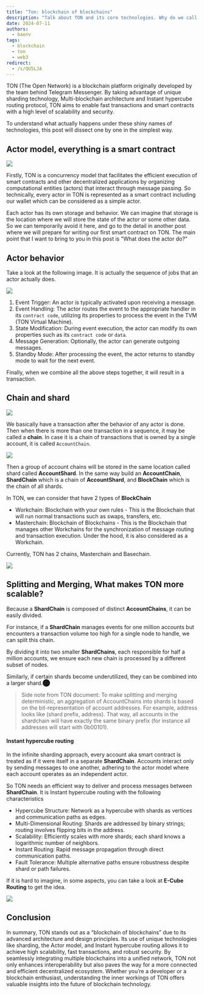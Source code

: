 ```yaml
---
title: "Ton: blockchain of blockchains"
description: "Talk about TON and its core technologies. Why do we call TON the 'Blockchain of blockchains'?"
date: 2024-07-11
authors:
  - baenv
tags:
  - blockchain
  - ton
  - web3
redirect:
  - /s/QU5LJA
---
```


TON (The Open Network) is a blockchain platform originally developed by the team behind Telegram Messenger. By taking advantage of unique sharding technology, Multi-blockchain architecture and Instant hypercube routing protocol, TON aims to enable fast transactions and smart contracts with a high level of scalability and security.

To understand what actually happens under these shiny names of technologies, this post will dissect one by one in the simplest way.

## Actor model, everything is a smart contract

![](assets/ton_blockchain_of_blockchains_ton-actor-model.webp)

Firstly, TON is a concurrency model that facilitates the efficient execution of smart contracts and other decentralized applications by organizing computational entities (actors) that interact through message passing. So technically, every actor in TON is represented as a smart contract including our wallet which can be considered as a simple actor.

Each actor has its own storage and behavior. We can imagine that storage is the location where we will store the state of the actor or some other data. So we can temporarily avoid it here, and go to the detail in another post where we will prepare for writing our first smart contract on TON. The main point that I want to bring to you in this post is "What does the actor do?"

## Actor behavior

Take a look at the following image. It is actually the sequence of jobs that an actor actually does.

![](assets/ton_blockchain_of_blockchains_ton-actor-behavior.webp)

1. Event Trigger: An actor is typically activated upon receiving a message.
2. Event Handling: The actor routes the event to the appropriate handler in its `contract code`, utilizing its properties to process the event in the TVM (TON Virtual Machine).
3. State Modification: During event execution, the actor can modify its own properties such as its `contract code` or `data`.
4. Message Generation: Optionally, the actor can generate outgoing messages.
5. Standby Mode: After processing the event, the actor returns to standby mode to wait for the next event.

Finally, when we combine all the above steps together, it will result in a transaction.

## Chain and shard

![](assets/ton_blockchain_of_blockchains_ton_chain_of_txs.webp)

We basically have a transaction after the behavior of any actor is done. Then when there is more than one transaction in a sequence, it may be called a **chain**. In case it is a chain of transactions that is owned by a single account, it is called `AccountChain`.

![](assets/ton_blockchain_of_blockchains_ton_account_chain.webp)

Then a group of account chains will be stored in the same location called shard called **AccountShard**. In the same way build an **AccountChain**, **ShardChain** which is a chain of **AccountShard**, and **BlockChain** which is the chain of all shards.

In TON, we can consider that have 2 types of **BlockChain**

- Workchain: Blockchain with your own rules - This is the Blockchain that will run normal transactions such as swaps, transfers, etc.
- Masterchain: Blockchain of Blockchains - This is the Blockchain that manages other Workchains for the synchronization of message routing and transaction execution. Under the hood, it is also considered as a Workchain.

Currently, TON has 2 chains, Masterchain and Basechain.

![](assets/ton_blockchain_of_blockchains_ton_blockchain.webp)

## Splitting and Merging, What makes TON more scalable?

Because a **ShardChain** is composed of distinct **AccountChains**, it can be easily divided.

For instance, if a **ShardChain** manages events for one million accounts but encounters a transaction volume too high for a single node to handle, we can split this chain.

By dividing it into two smaller **ShardChains**, each responsible for half a million accounts, we ensure each new chain is processed by a different subset of nodes.

Similarly, if certain shards become underutilized, they can be combined into a larger shard.​⬤

> Side note from TON document: To make splitting and merging deterministic, an aggregation of AccountChains into shards is based on the bit-representation of account addresses. For example, address looks like (shard prefix, address). That way, all accounts in the shardchain will have exactly the same binary prefix (for instance all addresses will start with 0b00101).

#### Instant hypercube routing

In the infinite sharding approach, every account aka smart contract is treated as if it were itself in a separate **ShardChain**. Accounts interact only by sending messages to one another, adhering to the actor model where each account operates as an independent actor.

So TON needs an efficient way to deliver and process messages between **ShardChain**. It is Instant hypercube routing with the following characteristics

- Hypercube Structure: Network as a hypercube with shards as vertices and communication paths as edges.
- Multi-Dimensional Routing: Shards are addressed by binary strings; routing involves flipping bits in the address.
- Scalability: Efficiently scales with more shards; each shard knows a logarithmic number of neighbors.
- Instant Routing: Rapid message propagation through direct communication paths.
- Fault Tolerance: Multiple alternative paths ensure robustness despite shard or path failures.

If it is hard to imagine, in some aspects, you can take a look at **E-Cube Routing** to get the idea.

![](assets/ton_blockchain_of_blockchains_e_cute_routing.webp)

## Conclusion

In summary, TON stands out as a “blockchain of blockchains” due to its advanced architecture and design principles. Its use of unique technologies like sharding, the Actor model, and Instant hypercube routing allows it to achieve high scalability, fast transactions, and robust security. By seamlessly integrating multiple blockchains into a unified network, TON not only enhances interoperability but also paves the way for a more connected and efficient decentralized ecosystem. Whether you’re a developer or a blockchain enthusiast, understanding the inner workings of TON offers valuable insights into the future of blockchain technology.
